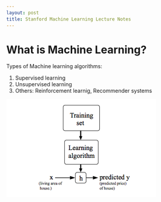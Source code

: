 ```yaml
---
layout: post
title: Stanford Machine Learning Lecture Notes
---
```

# What is Machine Learning?
Types of Machine learning algorithms:
1. Supervised learning
2. Unsupervised learning
3. Others: Reinforcement learnig, Recommender systems

![Machine Learning Process](/images/Machine-Learning-Process.png "Machine Learning Process")
